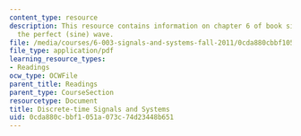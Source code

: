 ```yaml
---
content_type: resource
description: This resource contains information on chapter 6 of book signals and systems;
  the perfect (sine) wave.
file: /media/courses/6-003-signals-and-systems-fall-2011/0cda880cbbf1051a073c74d23448b651_MIT6_003F11_chap6.pdf
file_type: application/pdf
learning_resource_types:
- Readings
ocw_type: OCWFile
parent_title: Readings
parent_type: CourseSection
resourcetype: Document
title: Discrete-time Signals and Systems
uid: 0cda880c-bbf1-051a-073c-74d23448b651
---
```

